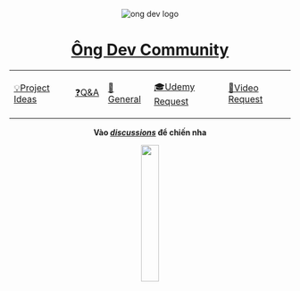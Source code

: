 <div align="center">

![ong dev logo](https://user-images.githubusercontent.com/40050527/121488840-a9f13c00-c9fd-11eb-9faa-433d9dc7424c.png)

<a href="https://github.com/OngDev/community/discussions">
<h1>Ông Dev Community</h1>
</a>

<b>
<table>
    <tr>
        <td>
        <a href="https://github.com/OngDev/community/discussions/categories/project-ideas"><p>💡Project Ideas</p></a>
        </td>
        <td>
        <a href="https://github.com/OngDev/community/discussions/categories/q-a"><p>❓Q&A</p></a>
        </td>
        <td>
        <a href="https://github.com/OngDev/community/discussions/categories/general"><p> 💬General</p></a>
        </td>
        <td>
        <a href="https://github.com/OngDev/community/discussions/categories/udemy-request"><p>🎓Udemy Request</p></a>
        </td>
        <td>
        <a href="https://github.com/OngDev/community/discussions/categories/video-request"><p>🎥Video Request</p></a>
        </td>
    </tr>
</table>
</b>

<b>Vào <a href="https://github.com/OngDev/community/discussions"><i>discussions</i></a> để chiến nha</b>

<img src="https://raw.githubusercontent.com/thuanpham2311/img/master/ongDevCharacters/4.png" alt="" width="25%">

</div>
